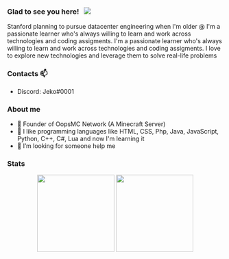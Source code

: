 ### Glad to see you here! &nbsp; ![](https://komarev.com/ghpvc/?username=JekoTC&label=Views&color=blue&style=plastic)

 Stanford planning to pursue datacenter engineering when I'm older @ I'm a passionate learner who's always willing to learn and work across technologies and coding assigments. I'm a passionate learner who's always willing to learn and work across technologies and coding assigments. I love to explore new technologies and leverage them to solve real-life problems
 
 ### Contacts 📫
- Discord: Jeko#0001

### About me
- 🔭 Founder of OopsMC Network (A Minecraft Server)
- 🌱 I like programming languages like HTML, CSS, Php, Java, JavaScript, Python, C++, C#, Lua and now I'm learning it
- 🤔 I’m looking for someone help me


### Stats
<div align="center">
  <img height="180em" src="https://github-readme-stats.vercel.app/api?username=JekoTC&count_private=true&show_icons=true&theme=dark" />
  <img height="180em" src="https://github-readme-stats.vercel.app/api/top-langs/?username=JekoTC&theme=dark&layout=compact&langs_count=6" />
</div>
